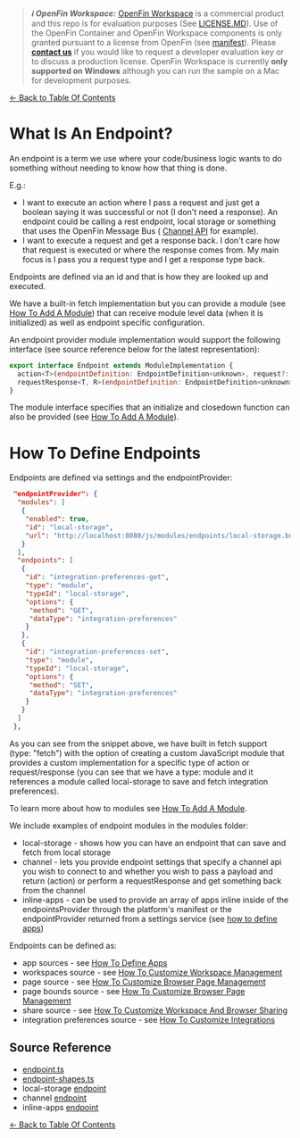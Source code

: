 > **_:information_source: OpenFin Workspace:_** [OpenFin Workspace](https://www.openfin.co/workspace/) is a commercial product and this repo is for evaluation purposes (See [LICENSE.MD](../LICENSE.MD)). Use of the OpenFin Container and OpenFin Workspace components is only granted pursuant to a license from OpenFin (see [manifest](../public/manifest.fin.json)). Please [**contact us**](https://www.openfin.co/workspace/poc/) if you would like to request a developer evaluation key or to discuss a production license.
> OpenFin Workspace is currently **only supported on Windows** although you can run the sample on a Mac for development purposes.

[<- Back to Table Of Contents](../README.md)

# What Is An Endpoint?

An endpoint is a term we use where your code/business logic wants to do something without needing to know how that thing is done.

E.g.:

- I want to execute an action where I pass a request and just get a boolean saying it was successful or not (I don't need a response). An endpoint could be calling a rest endpoint, local storage or something that uses the OpenFin Message Bus ( [Channel API](https://developers.openfin.co/of-docs/docs/channels) for example).
- I want to execute a request and get a response back. I don't care how that request is executed or where the response comes from. My main focus is I pass you a request type and I get a response type back.

Endpoints are defined via an id and that is how they are looked up and executed.

We have a built-in fetch implementation but you can provide a module (see [How To Add A Module](./how-to-add-a-module.md)) that can receive module level data (when it is initialized) as well as endpoint specific configuration.

An endpoint provider module implementation would support the following interface (see source reference below for the latest representation):

```javascript
export interface Endpoint extends ModuleImplementation {
  action<T>(endpointDefinition: EndpointDefinition<unknown>, request?: T): Promise<boolean>;
  requestResponse<T, R>(endpointDefinition: EndpointDefinition<unknown>, request?: T): Promise<R | null>;
}
```

The module interface specifies that an initialize and closedown function can also be provided (see [How To Add A Module](./how-to-add-a-module.md)).

# How To Define Endpoints

Endpoints are defined via settings and the endpointProvider:

```json
 "endpointProvider": {
  "modules": [
   {
    "enabled": true,
    "id": "local-storage",
    "url": "http://localhost:8080/js/modules/endpoints/local-storage.bundle.js"
   }
  ],
  "endpoints": [
   {
    "id": "integration-preferences-get",
    "type": "module",
    "typeId": "local-storage",
    "options": {
     "method": "GET",
     "dataType": "integration-preferences"
    }
   },
   {
    "id": "integration-preferences-set",
    "type": "module",
    "typeId": "local-storage",
    "options": {
     "method": "SET",
     "dataType": "integration-preferences"
    }
   }
  ]
 },
```

As you can see from the snippet above, we have built in fetch support (type: "fetch") with the option of creating a custom JavaScript module that provides a custom implementation for a specific type of action or request/response (you can see that we have a type: module and it references a module called local-storage to save and fetch integration preferences).

To learn more about how to modules see [How To Add A Module](./how-to-add-a-module.md).

We include examples of endpoint modules in the modules folder:

- local-storage - shows how you can have an endpoint that can save and fetch from local storage
- channel - lets you provide endpoint settings that specify a channel api you wish to connect to and whether you wish to pass a payload and return (action) or perform a requestResponse and get something back from the channel
- inline-apps - can be used to provide an array of apps inline inside of the endpointsProvider through the platform's manifest or the endpointProvider returned from a settings service (see [how to define apps](./how-to-define-apps.md))

Endpoints can be defined as:

- app sources - see [How To Define Apps](./how-to-define-apps.md)
- workspaces source - see [How To Customize Workspace Management](./how-to-customize-workspace-management.md)
- page source - see [How To Customize Browser Page Management](./how-to-customize-browser-page-management.md)
- page bounds source - see [How To Customize Browser Page Management](./how-to-customize-browser-page-management.md)
- share source - see [How To Customize Workspace And Browser Sharing](./how-to-customize-workspace-browser-page-sharing.md)
- integration preferences source - see [How To Customize Integrations](./how-to-add-integrations-to-home.md)

## Source Reference

- [endpoint.ts](../client/src/framework/endpoint.ts)
- [endpoint-shapes.ts](../client/src/framework/shapes/endpoint-shapes.ts)
- local-storage [endpoint](../client/src/modules/endpoints/local-storage/endpoint.ts)
- channel [endpoint](../client/src/modules/endpoints/channel/endpoint.ts)
- inline-apps [endpoint](../client/src/modules/endpoints/inline-apps/endpoint.ts)

[<- Back to Table Of Contents](../README.md)

